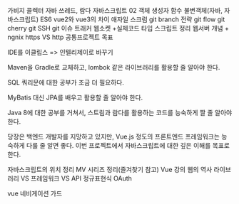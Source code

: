 가비지 콜렉터
자바 쓰레드, 람다
자바스크립트 02 객체 생성자 함수
불변객체(자바, 자바스크립트)
ES6
vue2와 vue3의 차이
애자일 스크럼
git branch 전략
git flow
git cherry
git SSH
git 이슈 트래커
웹소켓 +실제코드
타입 스크립트 정리
웹서버 개념 + ngnix
https VS http
공통프로젝트 목표

IDE를 이클립스 => 인텔리제이로 바꾸기

Maven을 Gradle로 교체하고, lombok 같은 라이브러리를 활용할 줄 알아야 한다.

SQL 쿼리문에 대한 공부가 조금 더 필요하다.

MyBatis 대신 JPA를 배우고 활용할 줄 알아야 한다.

Java 8에 대한 공부를 거쳐서, 스트림과 람다를 활용하는 코드를 능숙하게 짤 줄 알아야 한다.

당장은 백엔드 개발자를 지망하고 있지만, Vue.js 정도의 프론트엔드 프레임워크는 능숙하게 다룰 줄 알면 좋다. 이번 프로젝트에서 자바스크립트에 대한 깊은 이해를 목표로 한다.

자바스크립트의 위치 정리
MV 시리즈 정리(즐겨찾기 참고)
Vue 강의
웹의 역사
라이브러리 VS 프레임워크 VS API
정규표현식
OAuth

vue 네비게이션 가드
